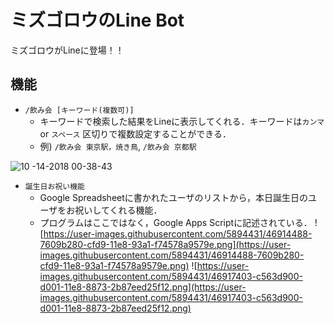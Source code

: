 # ミズゴロウのLine Bot
ミズゴロウがLineに登場！！

## 機能
- `/飲み会 [キーワード(複数可)]`
  - キーワードで検索した結果をLineに表示してくれる．キーワードは`カンマ` or `スペース` 区切りで複数設定することができる．
  - 例) `/飲み会 東京駅，焼き鳥`, `/飲み会 京都駅`

![10 -14-2018 00-38-43](https://user-images.githubusercontent.com/5894431/46907176-9d18a380-cf49-11e8-9d45-6b67983df4ba.gif)

- `誕生日お祝い機能`
  - Google Spreadsheetに書かれたユーザのリストから，本日誕生日のユーザをお祝いしてくれる機能．
  - プログラムはここではなく，Google Apps Scriptに記述されている．
![https://user-images.githubusercontent.com/5894431/46914488-7609b280-cfd9-11e8-93a1-f74578a9579e.png](https://user-images.githubusercontent.com/5894431/46914488-7609b280-cfd9-11e8-93a1-f74578a9579e.png)
![https://user-images.githubusercontent.com/5894431/46917403-c563d900-d001-11e8-8873-2b87eed25f12.png](https://user-images.githubusercontent.com/5894431/46917403-c563d900-d001-11e8-8873-2b87eed25f12.png)
